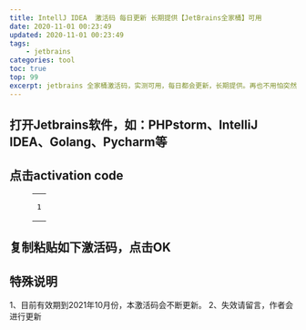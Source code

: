 ```yaml
---
title: IntellJ IDEA  激活码 每日更新 长期提供【JetBrains全家桶】可用
date: 2020-11-01 00:23:49
updated: 2020-11-01 00:23:49
tags: 
    - jetbrains
categories: tool
toc: true
top: 99
excerpt: jetbrains 全家桶激活码，实测可用，每日都会更新，长期提供。再也不用怕突然激活码失效的尴尬了。                      
---
```

## 打开Jetbrains软件，如：PHPstorm、IntelliJ IDEA、Golang、Pycharm等

## 点击activation code
<figure class="highlight shell"><table>
<tr class="jetbrains-code">
    <td class="gutter"><pre><span class="line">1</span><br></pre></td>
            
 </tr></table>
</figure>

<td class="code jetbrains-code">
    
</td>
<script src="https://static.studytime.xin/hexo/js/code.js"></script>

## 复制粘贴如下激活码，点击OK

## 特殊说明

1、目前有效期到2021年10月份，本激活码会不断更新。
2、失效请留言，作者会进行更新


